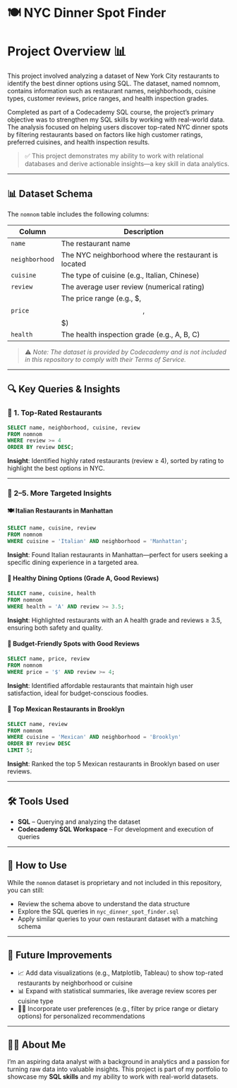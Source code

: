 
# 🍽️ NYC Dinner Spot Finder

# Project Overview 📊
This project involved analyzing a dataset of New York City restaurants to identify the best dinner options using SQL. The dataset, named nomnom, contains information such as restaurant names, neighborhoods, cuisine types, customer reviews, price ranges, and health inspection grades.

Completed as part of a Codecademy SQL course, the project’s primary objective was to strengthen my SQL skills by working with real-world data. The analysis focused on helping users discover top-rated NYC dinner spots by filtering restaurants based on factors like high customer ratings, preferred cuisines, and health inspection results.



> ✅ This project demonstrates my ability to work with relational databases and derive actionable insights—a key skill in data analytics.

---

## 📊 Dataset Schema

The `nomnom` table includes the following columns:

| Column        | Description                                         |
|---------------|-----------------------------------------------------|
| `name`        | The restaurant name                                 |
| `neighborhood`| The NYC neighborhood where the restaurant is located|
| `cuisine`     | The type of cuisine (e.g., Italian, Chinese)        |
| `review`      | The average user review (numerical rating)          |
| `price`       | The price range (e.g., $, $$, $$$)                  |
| `health`      | The health inspection grade (e.g., A, B, C)         |

> ⚠️ *Note: The dataset is provided by Codecademy and is not included in this repository to comply with their Terms of Service.*

---

## 🔍 Key Queries & Insights

### 🥇 1. Top-Rated Restaurants
```sql
SELECT name, neighborhood, cuisine, review 
FROM nomnom 
WHERE review >= 4 
ORDER BY review DESC;
```
**Insight**: Identified highly rated restaurants (review ≥ 4), sorted by rating to highlight the best options in NYC.

---

### 🍝 2–5. More Targeted Insights

#### 🍽️ Italian Restaurants in Manhattan
```sql
SELECT name, cuisine, review 
FROM nomnom 
WHERE cuisine = 'Italian' AND neighborhood = 'Manhattan';
```
**Insight**: Found Italian restaurants in Manhattan—perfect for users seeking a specific dining experience in a targeted area.

#### 🥗 Healthy Dining Options (Grade A, Good Reviews)
```sql
SELECT name, cuisine, health 
FROM nomnom 
WHERE health = 'A' AND review >= 3.5;
```
**Insight**: Highlighted restaurants with an A health grade and reviews ≥ 3.5, ensuring both safety and quality.

#### 💸 Budget-Friendly Spots with Good Reviews
```sql
SELECT name, price, review 
FROM nomnom 
WHERE price = '$' AND review >= 4;
```
**Insight**: Identified affordable restaurants that maintain high user satisfaction, ideal for budget-conscious foodies.

#### 🌮 Top Mexican Restaurants in Brooklyn
```sql
SELECT name, review 
FROM nomnom 
WHERE cuisine = 'Mexican' AND neighborhood = 'Brooklyn' 
ORDER BY review DESC 
LIMIT 5;
```
**Insight**: Ranked the top 5 Mexican restaurants in Brooklyn based on user reviews.

---

## 🛠️ Tools Used

- **SQL** – Querying and analyzing the dataset  
- **Codecademy SQL Workspace** – For development and execution of queries

---

## 🚀 How to Use

While the `nomnom` dataset is proprietary and not included in this repository, you can still:

- Review the schema above to understand the data structure  
- Explore the SQL queries in `nyc_dinner_spot_finder.sql`  
- Apply similar queries to your own restaurant dataset with a matching schema

---

## 🌟 Future Improvements

- 📈 Add data visualizations (e.g., Matplotlib, Tableau) to show top-rated restaurants by neighborhood or cuisine  
- 📊 Expand with statistical summaries, like average review scores per cuisine type  
- 🧑‍🍳 Incorporate user preferences (e.g., filter by price range or dietary options) for personalized recommendations  

---

## 👨‍💻 About Me

I’m an aspiring data analyst with a background in analytics and a passion for turning raw data into valuable insights. This project is part of my portfolio to showcase my **SQL skills** and my ability to work with real-world datasets.

